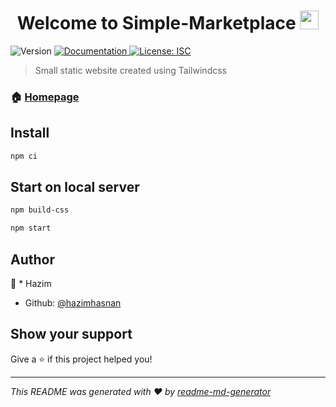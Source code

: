 <h1 align="center">Welcome to Simple-Marketplace <img src="https://raw.githubusercontent.com/MartinHeinz/MartinHeinz/master/wave.gif" width="30px"></h1>
<p>
  <img alt="Version" src="https://img.shields.io/badge/version-1.0.0-blue.svg?cacheSeconds=2592000" />
  <a href="https://github.com/hazimhasnan/product-marketplace-tailwind/" target="_blank">
    <img alt="Documentation" src="https://img.shields.io/badge/documentation-yes-brightgreen.svg" />
  </a>
  <a href="#" target="_blank">
    <img alt="License: ISC" src="https://img.shields.io/badge/License-ISC-yellow.svg" />
  </a>
</p>

> Small static website created using Tailwindcss

### 🏠 [Homepage](https://github.com/hazimhasnan/product-marketplace-tailwind/)

## Install

```sh
npm ci
```
## Start on local server

```sh
npm build-css
```
```sh
npm start
```

## Author

👤 * Hazim

* Github: [@hazimhasnan](https://github.com/hazimhasnan)

## Show your support

Give a ⭐️ if this project helped you!

***
_This README was generated with ❤️ by [readme-md-generator](https://github.com/kefranabg/readme-md-generator)_
